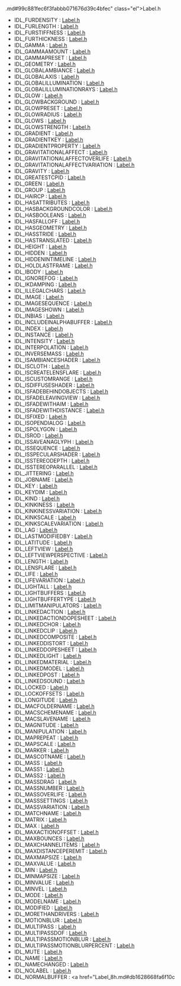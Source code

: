 .md#99c881fec6f3fabbb071676d39c4bfec" class="el">Label.h</a>
- IDL_FURDENSITY : <a href="Label_8h.md#ae8048bb130fe018d9626d154f049d97" class="el">Label.h</a>
- IDL_FURLENGTH : <a href="Label_8h.md#985e3868a757b5de85769cd0fb1bf1ca" class="el">Label.h</a>
- IDL_FURSTIFFNESS : <a href="Label_8h.md#34d76bbe9e8694f8d5ad9e42c599ec85" class="el">Label.h</a>
- IDL_FURTHICKNESS : <a href="Label_8h.md#3663ca012d151949b1ad23dedfd8f172" class="el">Label.h</a>
- IDL_GAMMA : <a href="Label_8h.md#ad5a5d396a545735cd362fe9b9862123" class="el">Label.h</a>
- IDL_GAMMAAMOUNT : <a href="Label_8h.md#5e16469ff52a87c993d71e951f68d954" class="el">Label.h</a>
- IDL_GAMMAPRESET : <a href="Label_8h.md#b7131e11b2ba21b963b9d06fd9d02eaa" class="el">Label.h</a>
- IDL_GEOMETRY : <a href="Label_8h.md#4d053714796f5635dbc559c4bce49786" class="el">Label.h</a>
- IDL_GLOBALAMBIANCE : <a href="Label_8h.md#c6f3f2df2f61023521a6d5c353a35f17" class="el">Label.h</a>
- IDL_GLOBALAXIS : <a href="Label_8h.md#b3ecabd81d2c19f69395ae6b6d34f9a6" class="el">Label.h</a>
- IDL_GLOBALILLUMINATION : <a href="Label_8h.md#e622a8e1e2d04ff2893c3cc39fd59ac4" class="el">Label.h</a>
- IDL_GLOBALILLUMINATIONRAYS : <a href="Label_8h.md#576d2c4f7b5e9c894a5e8eb1a7d7b74e" class="el">Label.h</a>
- IDL_GLOW : <a href="Label_8h.md#a1a05d835d9d19add5f1a8c553ec7063" class="el">Label.h</a>
- IDL_GLOWBACKGROUND : <a href="Label_8h.md#22c430791de95f044f4fbae4201d48e4" class="el">Label.h</a>
- IDL_GLOWPRESET : <a href="Label_8h.md#e09d514952f95da4e26e080179df2179" class="el">Label.h</a>
- IDL_GLOWRADIUS : <a href="Label_8h.md#94f87638badc346ea0d3cd4ef0a6e2bb" class="el">Label.h</a>
- IDL_GLOWS : <a href="Label_8h.md#09aef61e6bbca340755b3f0a3eeaa7d2" class="el">Label.h</a>
- IDL_GLOWSTRENGTH : <a href="Label_8h.md#fd9d86da34c5e53c0f69773289d1536d" class="el">Label.h</a>
- IDL_GRADIENT : <a href="Label_8h.md#9571f2d6a51f52154220c3afd242a276" class="el">Label.h</a>
- IDL_GRADIENTKEY : <a href="Label_8h.md#82813604a6c59ab0e16e50ea24e696fb" class="el">Label.h</a>
- IDL_GRADIENTPROPERTY : <a href="Label_8h.md#d6fb51f99f7f2de9d5181c28e2ae4b36" class="el">Label.h</a>
- IDL_GRAVITATIONALAFFECT : <a href="Label_8h.md#05eeeb457a52a327a00d65406833de6a" class="el">Label.h</a>
- IDL_GRAVITATIONALAFFECTOVERLIFE : <a href="Label_8h.md#20d7463c307c58020666b2a6c8e6ab45" class="el">Label.h</a>
- IDL_GRAVITATIONALAFFECTVARIATION : <a href="Label_8h.md#e1e21920d45af62440f789f1a332f651" class="el">Label.h</a>
- IDL_GRAVITY : <a href="Label_8h.md#70f0b44372a3a9eda2f0f15c7c2d09e5" class="el">Label.h</a>
- IDL_GREATESTCPID : <a href="Label_8h.md#1ec8a1f4e6ddfd9f7f7c44d58ca3dbe4" class="el">Label.h</a>
- IDL_GREEN : <a href="Label_8h.md#f1d8e9d5216a6736bf10ad648deecf43" class="el">Label.h</a>
- IDL_GROUP : <a href="Label_8h.md#a4fe6c5a842b2f800141e32755ab5b1d" class="el">Label.h</a>
- IDL_HAIRCP : <a href="Label_8h.md#c0e54055cc08acec5af1c4e2e385d9ff" class="el">Label.h</a>
- IDL_HASATTRIBUTES : <a href="Label_8h.md#38a26f99cf4c2b9b00465b5b7f6a0066" class="el">Label.h</a>
- IDL_HASBACKGROUNDCOLOR : <a href="Label_8h.md#7a95135d19bc0d0a9d85fbc66bebaff7" class="el">Label.h</a>
- IDL_HASBOOLEANS : <a href="Label_8h.md#047c807e1072984ad35743c5c705d03e" class="el">Label.h</a>
- IDL_HASFALLOFF : <a href="Label_8h.md#a16dc1be0ff4c2c59a751c7be8941498" class="el">Label.h</a>
- IDL_HASGEOMETRY : <a href="Label_8h.md#a0156f6d758c032b9c3fc4b5bafa3757" class="el">Label.h</a>
- IDL_HASSTRIDE : <a href="Label_8h.md#a244cae42988aef3d532c4ce1ce93bde" class="el">Label.h</a>
- IDL_HASTRANSLATED : <a href="Label_8h.md#40a7c46aae4208a9de26e2d8bee65daf" class="el">Label.h</a>
- IDL_HEIGHT : <a href="Label_8h.md#6eb80248fbbd7cf5fe23d07d90a9d43a" class="el">Label.h</a>
- IDL_HIDDEN : <a href="Label_8h.md#ef2d863a4b7c5d81db0b27e6e43a9981" class="el">Label.h</a>
- IDL_HIDDENINTIMELINE : <a href="Label_8h.md#2e8acfa3205a65a313599062bb820ee5" class="el">Label.h</a>
- IDL_HOLDLASTFRAME : <a href="Label_8h.md#e8ec781ddca232acd88b3fc41601d02a" class="el">Label.h</a>
- IDL_IBODY : <a href="Label_8h.md#209000121f34f4301dee6ea074ace1e0" class="el">Label.h</a>
- IDL_IGNOREFOG : <a href="Label_8h.md#b5428e87463fd5d8631da51e70a57a94" class="el">Label.h</a>
- IDL_IKDAMPING : <a href="Label_8h.md#e41082fa72c45a559864bbe09c1484b8" class="el">Label.h</a>
- IDL_ILLEGALCHARS : <a href="Label_8h.md#df199cf5b7f70f6b2cbca42649c4a9dd" class="el">Label.h</a>
- IDL_IMAGE : <a href="Label_8h.md#f99094f61fc18ccd898450cec0d1ff88" class="el">Label.h</a>
- IDL_IMAGESEQUENCE : <a href="Label_8h.md#78a929907f9e9c77e723e48d0e76fb36" class="el">Label.h</a>
- IDL_IMAGESHOWN : <a href="Label_8h.md#a6d148530b557cea5dfb22c4102b0c2d" class="el">Label.h</a>
- IDL_INBIAS : <a href="Label_8h.md#a3507b1b1c8843ecabe476068c6006d7" class="el">Label.h</a>
- IDL_INCLUDEINALPHABUFFER : <a href="Label_8h.md#adb11e0f93f7de8e0c52bcda51ae8c36" class="el">Label.h</a>
- IDL_INDEX : <a href="Label_8h.md#66350f591e50e7d0e5b4ed18373d06a8" class="el">Label.h</a>
- IDL_INSTANCE : <a href="Label_8h.md#48796dc83eb197e492b26e3efcc6ce59" class="el">Label.h</a>
- IDL_INTENSITY : <a href="Label_8h.md#dbc7f357da1cbbbb6d8a08d8edc19c9f" class="el">Label.h</a>
- IDL_INTERPOLATION : <a href="Label_8h.md#99256ef07963e620de43a6ec517f77f0" class="el">Label.h</a>
- IDL_INVERSEMASS : <a href="Label_8h.md#c024189910c0c73756ce94015f9af16d" class="el">Label.h</a>
- IDL_ISAMBIANCESHADER : <a href="Label_8h.md#c2dc8420b4e33efee98b071153f9da26" class="el">Label.h</a>
- IDL_ISCLOTH : <a href="Label_8h.md#1b1ccc7626fda2ffbeaf9222d0c2672d" class="el">Label.h</a>
- IDL_ISCREATELENSFLARE : <a href="Label_8h.md#8230ab416412837f468b4cabb5bc0b44" class="el">Label.h</a>
- IDL_ISCUSTOMRANGE : <a href="Label_8h.md#9e98ca81937e818ed4d2a8e751c8f5e2" class="el">Label.h</a>
- IDL_ISDIFFUSESHADER : <a href="Label_8h.md#c5d4b0db52f0c8f803a6ef7d4653e0ed" class="el">Label.h</a>
- IDL_ISFADEBEHINDOBJECTS : <a href="Label_8h.md#ba44578e82c11f0d1d4bb99280b50a89" class="el">Label.h</a>
- IDL_ISFADELEAVINGVIEW : <a href="Label_8h.md#2dbf7d70e19cb94ebbc623792f4ce8f0" class="el">Label.h</a>
- IDL_ISFADEWITHAIM : <a href="Label_8h.md#79ae02a4ff91a066c323517f53eac7fd" class="el">Label.h</a>
- IDL_ISFADEWITHDISTANCE : <a href="Label_8h.md#ec20533ae4d23d53fe8b3b299790c551" class="el">Label.h</a>
- IDL_ISFIXED : <a href="Label_8h.md#4f9b039fd0dd13afb7a35d49ea2b2200" class="el">Label.h</a>
- IDL_ISOPENDIALOG : <a href="Label_8h.md#8d981f9d85b1925f9fee609409bc53e0" class="el">Label.h</a>
- IDL_ISPOLYGON : <a href="Label_8h.md#ecf099c6587ff156aeaa730ed946bdf0" class="el">Label.h</a>
- IDL_ISROD : <a href="Label_8h.md#f3867ea14245e54cc9d61e3d61f2b32c" class="el">Label.h</a>
- IDL_ISSAVEANAGLYPH : <a href="Label_8h.md#5f933bc4b357c3e7dcf8dbf5dd176450" class="el">Label.h</a>
- IDL_ISSEQUENCE : <a href="Label_8h.md#8502e628310d18a921c3713083386e16" class="el">Label.h</a>
- IDL_ISSPECULARSHADER : <a href="Label_8h.md#63238a7c8eb4b235d8c1d35a00e6d33a" class="el">Label.h</a>
- IDL_ISSTEREODEPTH : <a href="Label_8h.md#c78fb7bcc9a52a388884f60ef3b21148" class="el">Label.h</a>
- IDL_ISSTEREOPARALLEL : <a href="Label_8h.md#b37d88f9f4f30ef31cbd369e354c29bc" class="el">Label.h</a>
- IDL_JITTERING : <a href="Label_8h.md#7e09094c89c25a087e0d2125e089ecfb" class="el">Label.h</a>
- IDL_JOBNAME : <a href="Label_8h.md#e566d2c644102c86dff868598aee4533" class="el">Label.h</a>
- IDL_KEY : <a href="Label_8h.md#2959780006ce00b51742347043658019" class="el">Label.h</a>
- IDL_KEYDIM : <a href="Label_8h.md#f6c4689722ddffec67f4768bd521953f" class="el">Label.h</a>
- IDL_KIND : <a href="Label_8h.md#2be2cea5706fd76958e831a0763bcc7e" class="el">Label.h</a>
- IDL_KINKINESS : <a href="Label_8h.md#668b03d4d8f4bdb4c21137151f0a59bf" class="el">Label.h</a>
- IDL_KINKINESSVARIATION : <a href="Label_8h.md#944497a129558aba5aafe259675589d9" class="el">Label.h</a>
- IDL_KINKSCALE : <a href="Label_8h.md#428dc97d18ca7a5d99815dacf966f4e6" class="el">Label.h</a>
- IDL_KINKSCALEVARIATION : <a href="Label_8h.md#67465cf4cf7a0cf8f52ccdfe0e3ca35a" class="el">Label.h</a>
- IDL_LAG : <a href="Label_8h.md#69d91e7c5ff536b5f2f8f242746493f1" class="el">Label.h</a>
- IDL_LASTMODIFIEDBY : <a href="Label_8h.md#951b3d90682166161db4001e42c0645b" class="el">Label.h</a>
- IDL_LATITUDE : <a href="Label_8h.md#0dbc502eebaaa8839324683d55e3b9f4" class="el">Label.h</a>
- IDL_LEFTVIEW : <a href="Label_8h.md#b4d4efb7147b0d60448b55613a9cf26c" class="el">Label.h</a>
- IDL_LEFTVIEWPERSPECTIVE : <a href="Label_8h.md#e1fc055e6ba5c0e64b5471baa826ec35" class="el">Label.h</a>
- IDL_LENGTH : <a href="Label_8h.md#d832aa0f699de49934138cdfb2777896" class="el">Label.h</a>
- IDL_LENSFLARE : <a href="Label_8h.md#1ae88ccd05fa6fc7ce69f94575229706" class="el">Label.h</a>
- IDL_LIFE : <a href="Label_8h.md#64c975598bfd4332c566938b3244e2c7" class="el">Label.h</a>
- IDL_LIFEVARIATION : <a href="Label_8h.md#3d6410642169f79a6d019f489765fb92" class="el">Label.h</a>
- IDL_LIGHTALL : <a href="Label_8h.md#24de2cd1809c30e783b5cca928845074" class="el">Label.h</a>
- IDL_LIGHTBUFFERS : <a href="Label_8h.md#f22d6fe10ef3f0315a4b68cb3d58b639" class="el">Label.h</a>
- IDL_LIGHTBUFFERTYPE : <a href="Label_8h.md#789d6a461035d3ec8d6fc9886d4e23d3" class="el">Label.h</a>
- IDL_LIMITMANIPULATORS : <a href="Label_8h.md#e6882112baa42d59ce5b0b31d8c04fdc" class="el">Label.h</a>
- IDL_LINKEDACTION : <a href="Label_8h.md#7e97a9b6948d876ac3773002ee20fca3" class="el">Label.h</a>
- IDL_LINKEDACTIONDOPESHEET : <a href="Label_8h.md#51e3fc8bd9428b22d4cdb6b4d08f1751" class="el">Label.h</a>
- IDL_LINKEDCHOR : <a href="Label_8h.md#433e8a6c25829680b6fb61a398f61455" class="el">Label.h</a>
- IDL_LINKEDCLIP : <a href="Label_8h.md#6ced6ad9fab47bf14b3eab7c2685be3f" class="el">Label.h</a>
- IDL_LINKEDCOMPOSITE : <a href="Label_8h.md#9de99a5f6a82f146ba7fedb6b49839aa" class="el">Label.h</a>
- IDL_LINKEDDISTORT : <a href="Label_8h.md#d0a737611f19e5d6d9c7209c8a9225b9" class="el">Label.h</a>
- IDL_LINKEDDOPESHEET : <a href="Label_8h.md#09dad12ccf59c67757cc5f66170e0707" class="el">Label.h</a>
- IDL_LINKEDLIGHT : <a href="Label_8h.md#1b03518dc0bb65f6601e158fb9ff3617" class="el">Label.h</a>
- IDL_LINKEDMATERIAL : <a href="Label_8h.md#baeeb084865bb5b8dc807b0b9cb654a7" class="el">Label.h</a>
- IDL_LINKEDMODEL : <a href="Label_8h.md#6f43fae24c1127f01fd28411337b02d1" class="el">Label.h</a>
- IDL_LINKEDPOST : <a href="Label_8h.md#d8122c1788d84d92c9cbafa5ac628e1f" class="el">Label.h</a>
- IDL_LINKEDSOUND : <a href="Label_8h.md#f1949355ffe6b1766de2ab38d8e95d63" class="el">Label.h</a>
- IDL_LOCKED : <a href="Label_8h.md#d5226fd4d4405b692cd0262a9aa49d31" class="el">Label.h</a>
- IDL_LOCKOFFSETS : <a href="Label_8h.md#c82b3b2d809b294d6c6dbdb0162df186" class="el">Label.h</a>
- IDL_LONGITUDE : <a href="Label_8h.md#47bfc74f9d9dd52e85f341e8f923a2ff" class="el">Label.h</a>
- IDL_MACFOLDERNAME : <a href="Label_8h.md#7031e637f96085f218444b99f07b8024" class="el">Label.h</a>
- IDL_MACSCHEMENAME : <a href="Label_8h.md#bc894f6860ec04149eac6e75ac671d0f" class="el">Label.h</a>
- IDL_MACSLAVENAME : <a href="Label_8h.md#7d586ee9b4b9ec0fcf0597fa846d6dbc" class="el">Label.h</a>
- IDL_MAGNITUDE : <a href="Label_8h.md#6c75b0f493ca644e2023df7e84134933" class="el">Label.h</a>
- IDL_MANIPULATION : <a href="Label_8h.md#c3221e0f49fc6849878db4a028007646" class="el">Label.h</a>
- IDL_MAPREPEAT : <a href="Label_8h.md#ab3751b13161dc51836d67831cbbf018" class="el">Label.h</a>
- IDL_MAPSCALE : <a href="Label_8h.md#afde0da72e93ae76b1e5f1d3fa8e93c6" class="el">Label.h</a>
- IDL_MARKER : <a href="Label_8h.md#2d0d369ee0cbc559dd6d7029b076a9ee" class="el">Label.h</a>
- IDL_MASCOTNAME : <a href="Label_8h.md#528f7049722cc9670d3046491deceabc" class="el">Label.h</a>
- IDL_MASS : <a href="Label_8h.md#7d59cb804e135ec1ba555fed3f07ecbe" class="el">Label.h</a>
- IDL_MASS1 : <a href="Label_8h.md#fecac8c9e58935a905082c6ee6e2c26b" class="el">Label.h</a>
- IDL_MASS2 : <a href="Label_8h.md#699a675d24d168c4de1aae3d70f71643" class="el">Label.h</a>
- IDL_MASSDRAG : <a href="Label_8h.md#e2b0ee7095df5ca95bde03d1dc893566" class="el">Label.h</a>
- IDL_MASSNUMBER : <a href="Label_8h.md#8778f68e3f75270fd1aadf55e318d2cb" class="el">Label.h</a>
- IDL_MASSOVERLIFE : <a href="Label_8h.md#b5cfaaf92fd79cde6836981f492b1134" class="el">Label.h</a>
- IDL_MASSSETTINGS : <a href="Label_8h.md#60170d5fb1d6fde6cb57426eaa457ae8" class="el">Label.h</a>
- IDL_MASSVARIATION : <a href="Label_8h.md#c82719cc2e71345079c5bd48de2cb141" class="el">Label.h</a>
- IDL_MATCHNAME : <a href="Label_8h.md#6e625e55496e99c352a0bfb6f4bd6d14" class="el">Label.h</a>
- IDL_MATRIX : <a href="Label_8h.md#cf9bd26f33cb78d7c02d7a2437041df2" class="el">Label.h</a>
- IDL_MAX : <a href="Label_8h.md#cf902f4dc4c4c3a2899bb871d7364272" class="el">Label.h</a>
- IDL_MAXACTIONOFFSET : <a href="Label_8h.md#e338b4184325812d1f93ad566cdfd58a" class="el">Label.h</a>
- IDL_MAXBOUNCES : <a href="Label_8h.md#d12b374e93f9a8a86235d4104e507ae0" class="el">Label.h</a>
- IDL_MAXCHANNELITEMS : <a href="Label_8h.md#898efbfc882d4b927fe9616d1f65ee54" class="el">Label.h</a>
- IDL_MAXDISTANCEPEREMIT : <a href="Label_8h.md#39e7898dfbf85a6d85d27a80bb15e343" class="el">Label.h</a>
- IDL_MAXMAPSIZE : <a href="Label_8h.md#0ef8c923649874a57b6e00c0be8ce4cd" class="el">Label.h</a>
- IDL_MAXVALUE : <a href="Label_8h.md#211eccaac510cbd86694ca07fa8d564e" class="el">Label.h</a>
- IDL_MIN : <a href="Label_8h.md#c0c5f643596e60a69c15905ce81e4ac1" class="el">Label.h</a>
- IDL_MINMAPSIZE : <a href="Label_8h.md#a122dc3def16ae43a621fe6863221d3a" class="el">Label.h</a>
- IDL_MINVALUE : <a href="Label_8h.md#4158263281b221efde61f307d5d4fd19" class="el">Label.h</a>
- IDL_MINVEL : <a href="Label_8h.md#5883b4b883ef01a4f391e678ba528287" class="el">Label.h</a>
- IDL_MODE : <a href="Label_8h.md#4431eca32253d021ae023bec672d114e" class="el">Label.h</a>
- IDL_MODELNAME : <a href="Label_8h.md#2edbd4f4b529a7d6a259709be768e7e6" class="el">Label.h</a>
- IDL_MODIFIED : <a href="Label_8h.md#159043fb5e523f6c8ef4f00f7cc2aac1" class="el">Label.h</a>
- IDL_MORETHANDRIVERS : <a href="Label_8h.md#5c42e116a23ef30560cf263c1eba48d2" class="el">Label.h</a>
- IDL_MOTIONBLUR : <a href="Label_8h.md#a2eeaf5e1364e8f01dd51a6a3e37cad3" class="el">Label.h</a>
- IDL_MULTIPASS : <a href="Label_8h.md#48292fe6d819b9a696c9551602fc981d" class="el">Label.h</a>
- IDL_MULTIPASSDOF : <a href="Label_8h.md#13e98cbe706d6ecea49892cf66fee2f9" class="el">Label.h</a>
- IDL_MULTIPASSMOTIONBLUR : <a href="Label_8h.md#abab3c78ade920d4c9b5d6e6f8ab30e2" class="el">Label.h</a>
- IDL_MULTIPASSMOTIONBLURPERCENT : <a href="Label_8h.md#b31fde119614ac9c5bffe9c92d5543a1" class="el">Label.h</a>
- IDL_MUTE : <a href="Label_8h.md#36b93777a94aad01d0f36c04b5c0ac64" class="el">Label.h</a>
- IDL_NAME : <a href="Label_8h.md#ec73a81b9490b3d9025d12896da60a62" class="el">Label.h</a>
- IDL_NAMECHANGED : <a href="Label_8h.md#03a9ec5f58a21d3031f1c72957e32d57" class="el">Label.h</a>
- IDL_NOLABEL : <a href="Label_8h.md#3a51cb3444b0b2b2f9b3b40889e515e6" class="el">Label.h</a>
- IDL_NORMALBUFFER : <a href="Label_8h.md#db1628668fa6f10c
